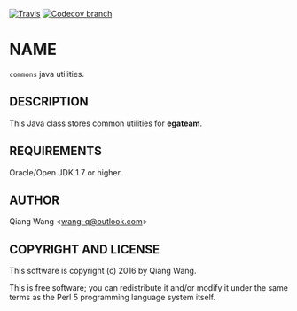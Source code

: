 [![Travis](https://img.shields.io/travis/egateam/commons.svg)](https://travis-ci.org/egateam/commons)
[![Codecov branch](https://img.shields.io/codecov/c/github/egateam/commons/master.svg)](https://codecov.io/github/egateam/commons?branch=master)

# NAME

`commons` java utilities.

## DESCRIPTION

This Java class stores common utilities for **egateam**.

## REQUIREMENTS

Oracle/Open JDK 1.7 or higher.

## AUTHOR

Qiang Wang &lt;wang-q@outlook.com&gt;

## COPYRIGHT AND LICENSE

This software is copyright (c) 2016 by Qiang Wang.

This is free software; you can redistribute it and/or modify it under the same terms as the Perl 5
programming language system itself.
